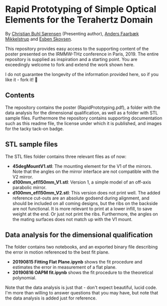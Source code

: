 # Rapid Prototyping of Simple Optical Elements for the Terahertz Domain
By [Christian Buhl Sørensen](https://vbn.aau.dk/en/persons/139637) (Presenting author), [Anders Faarbæk Mikkelstrup](https://vbn.aau.dk/en/persons/143999) and [Esben Skovsen](https://vbn.aau.dk/en/persons/113858).

This repository provides easy access to the supporting content of the poster presented on the IRMMW-THz conference in Paris, 2019. The entire repository is supplied as inspiration and a starting point. You are exceedingly welcome to fork and extend the work shown here.

I do not guarantee the longevity of the information provided here, so if you like it - fork it! :dancer:


## Contents

The repository contains the poster (RapidPrototyping.pdf), a folder with the data analysis for the dimensional qualification, as well as a folder with STL sample files. Furthermore the repository contains supporting documentation such as this readme file, the license under which it is published, and images for the tacky tack-on badge.


## STL sample files
The STL files folder contains three relevant files as of now:
 - **45degMountV1.stl**: The mounting element for the V1 of the mirrors. Note that the angles on the mirror interface are not compatible with the V2 mirror.
 - **d100mm_efl150mm_V1.stl**: Version 1, a simple model of an off-axis parabolic mirror. 
 - **d100mm_efl150mm_V2.stl**: This version does not print well. The added reference cut-outs are an absolute godsend during alignment, and should be included on all coming designs, but the ribs on the backside are not functional. It is more relevant to print at a lower infill, to save weight at the end. Or just not print the ribs. Furthermore, the angles on the mating surfaces does not match up with the V1 mount.
 
 
## Data analysis for the dimensional qualification
The folder contains two notebooks, and an exported binary file describing the error in motion referenced to the best fit plane. 
 
 - **20190815 Fitting Flat Plane.ipynb** shows the fit procedure and estimates the error in measurement of a flat plane.
 - **20190816 OAPM fit.ipynb** shows the fit procedure to the theoretical polynomial.
 
Note that the data analysis is just that - don't expect beautiful, lucid code. I'm more than willing to answer questions that you may have, but note that the data analysis is added just for reference.
